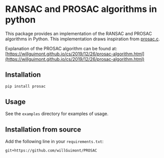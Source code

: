 # RANSAC and PROSAC algorithms in python

This package provides an implementation of the RANSAC and PROSAC algorithms in Python.
This implementation draws inspiration from [prosac.c](http://devernay.free.fr/vision/src/prosac.c).

Explanation of the PROSAC algorithm can be found
at: [https://willguimont.github.io/cs/2019/12/26/prosac-algorithm.html](https://willguimont.github.io/cs/2019/12/26/prosac-algorithm.html)

## Installation

```bash
pip install prosac
```

## Usage

See the `examples` directory for examples of usage.

## Installation from source

Add the following line in your `requirements.txt`:

```
git+https://github.com/willGuimont/PROSAC
```
